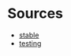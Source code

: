 # Sources

- [stable](https://www.debian.org/releases/stable/example-preseed.txt)
- [testing](https://www.debian.org/releases/testing/example-preseed.txt)
